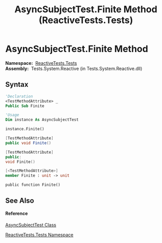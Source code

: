 ﻿---
title: AsyncSubjectTest.Finite Method  (ReactiveTests.Tests)
TOCTitle: Finite Method
ms:assetid: M:ReactiveTests.Tests.AsyncSubjectTest.Finite
ms:mtpsurl: https://msdn.microsoft.com/en-us/library/reactivetests.tests.asyncsubjecttest.finite(v=VS.103)
ms:contentKeyID: 36620104
ms.date: 06/28/2011
mtps_version: v=VS.103
f1_keywords:
- ReactiveTests.Tests.AsyncSubjectTest.Finite
dev_langs:
- CSharp
- JScript
- VB
- FSharp
- c++
---

# AsyncSubjectTest.Finite Method

**Namespace:**  [ReactiveTests.Tests](hh289046\(v=vs.103\).md)  
**Assembly:**  Tests.System.Reactive (in Tests.System.Reactive.dll)

## Syntax

``` vb
'Declaration
<TestMethodAttribute> _
Public Sub Finite
```

``` vb
'Usage
Dim instance As AsyncSubjectTest

instance.Finite()
```

``` csharp
[TestMethodAttribute]
public void Finite()
```

``` c++
[TestMethodAttribute]
public:
void Finite()
```

``` fsharp
[<TestMethodAttribute>]
member Finite : unit -> unit 
```

``` jscript
public function Finite()
```

## See Also

#### Reference

[AsyncSubjectTest Class](hh303103\(v=vs.103\).md)

[ReactiveTests.Tests Namespace](hh289046\(v=vs.103\).md)

